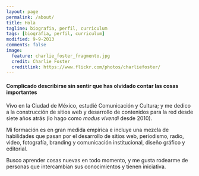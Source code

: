 ```yaml
---
layout: page
permalink: /about/
title: Hola
tagline: biografia, perfil, curriculum
tags: [biografia, perfil, curriculum]
modified: 9-9-2013
comments: false
image:
  feature: charlie_foster_fragmento.jpg
  credit: Charlie Foster
  creditlink: https://www.flickr.com/photos/charliefoster/
---
```




#### Complicado describirse sin sentir que has olvidado contar las cosas importantes

Vivo en la Ciudad de México, estudié Comunicación y Cultura; y me dedico a la construcción de sitios web y desarrollo de contenidos para la red desde siete años atrás (lo hago como *modus vivendi* desde 2010).

Mi formación es en gran medida empírica e incluye una mezcla de habilidades que pasan por el desarrollo de sitios web, periodismo, radio, video, fotografía, branding y comunicación institucional, diseño gráfico y editorial. 

Busco aprender cosas nuevas en todo momento, y me gusta rodearme de personas que intercambian sus conocimientos y tienen iniciativa.